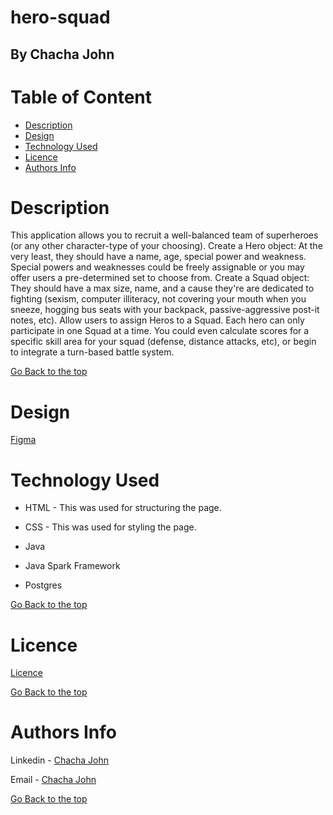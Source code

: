 # hero-squad

## By Chacha John 

# Table of Content

+ [Description](#description)
+ [Design](#design)
+ [Technology Used](#technology-used)
+ [Licence](#licence)
+ [Authors Info](#authors-Info)

# Description
<p>This application allows you to recruit a well-balanced team of superheroes (or any other character-type of your choosing).
  Create a Hero object: At the very least, they should have a name, age, special power and weakness.
  Special powers and weaknesses could be freely assignable or you may offer users a pre-determined set to choose from.
  Create a Squad object: They should have a max size, name, and a cause they're are dedicated to fighting (sexism, computer illiteracy,
  not covering your mouth when you sneeze, hogging bus seats with your backpack, passive-aggressive post-it notes, etc). 
  Allow users to assign Heros to a Squad. Each hero can only participate in one Squad at a time.  You could even calculate scores for a 
  specific skill area for your squad (defense, distance attacks, etc), or begin to integrate a turn-based battle system.</p>

[Go Back to the top](#hero-squad)

# Design
[Figma]()

# Technology Used
* HTML - This was used for structuring the page.

* CSS - This was used for styling the page.

* Java

* Java Spark Framework

* Postgres


[Go Back to the top](#hero-squad)

# Licence

[Licence](LICENSE)

[Go Back to the top](#hero-squad)

# Authors Info

Linkedin - [Chacha John](https://www.linkedin.com/in/rikonnect/)

Email - [Chacha John](mailto:chachaerickjo@gmail.com)

[Go Back to the top](#hero-squad)
